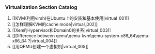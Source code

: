 ### Virtualization Section Catalog

1. [[KVM(利用virsh)在Ubuntu上的安装和基本使用|virtual_001]] 
1. [[怎样理解KVM的cache mode|virtual_002]]
1. [[Xen的Hypervisor和Domain0的关系|virtual_003]] 
1. [[Difference between qemu\qemu-kvm\qemu-system-x86_64\qemu-x86_64 ?|virtual_004]] 
1. [[用QEMU创建一个虚拟机|virtual_005]]
